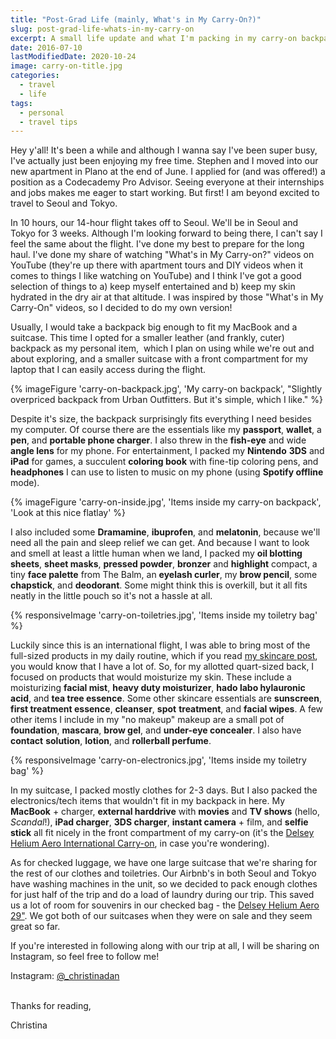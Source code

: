 ```yaml
---
title: "Post-Grad Life (mainly, What's in My Carry-On?)"
slug: post-grad-life-whats-in-my-carry-on
excerpt: A small life update and what I'm packing in my carry-on backpack on our trip to Seoul and Tokyo.
date: 2016-07-10
lastModifiedDate: 2020-10-24
image: carry-on-title.jpg
categories:
  - travel
  - life
tags:
  - personal
  - travel tips
---
```


Hey y'all! It's been a while and although I wanna say I've been super busy, I've actually just been enjoying my free time. Stephen and I moved into our new apartment in Plano at the end of June. I applied for (and was offered!) a position as a Codecademy Pro Advisor. Seeing everyone at their internships and jobs makes me eager to start working. But first! I am beyond excited to travel to Seoul and Tokyo.

In 10 hours, our 14-hour flight takes off to Seoul. We'll be in Seoul and Tokyo for 3 weeks. Although I'm looking forward to being there, I can't say I feel the same about the flight. I've done my best to prepare for the long haul. I've done my share of watching "What's in My Carry-on?" videos on YouTube (they're up there with apartment tours and DIY videos when it comes to things I like watching on YouTube) and I think I've got a good selection of things to a) keep myself entertained and b) keep my skin hydrated in the dry air at that altitude. I was inspired by those "What's in My Carry-On" videos, so I decided to do my own version!

Usually, I would take a backpack big enough to fit my MacBook and a suitcase. This time I opted for a smaller leather (and frankly, cuter) backpack as my personal item,  which I plan on using while we're out and about exploring, and a smaller suitcase with a front compartment for my laptop that I can easily access during the flight.

{% imageFigure 'carry-on-backpack.jpg', 'My carry-on backpack', "Slightly overpriced backpack from Urban Outfitters. But it's simple, which I like." %}

Despite it's size, the backpack surprisingly fits everything I need besides my computer. Of course there are the essentials like my **passport**, **wallet**, a **pen**, and **portable phone charger**. I also threw in the **fish-eye** and wide **angle lens** for my phone. For entertainment, I packed my **Nintendo** **3DS** and **iPad** for games, a succulent **coloring book** with fine-tip coloring pens, and **headphones** I can use to listen to music on my phone (using **Spotify offline** mode).

{% imageFigure 'carry-on-inside.jpg', 'Items inside my carry-on backpack', 'Look at this nice flatlay' %}

I also included some **Dramamine**, **ibuprofen**, and **melatonin**, because we'll need all the pain and sleep relief we can get. And because I want to look and smell at least a little human when we land, I packed my **oil blotting sheets**, **sheet masks**, **pressed powder**, **bronzer** and **highlight** compact, a tiny **face palette** from The Balm, an **eyelash curler**, my **brow pencil**, some **chapstick**, and **deodorant**. Some might think this is overkill, but it all fits neatly in the little pouch so it's not a hassle at all.

{% responsiveImage 'carry-on-toiletries.jpg', 'Items inside my toiletry bag' %}

Luckily since this is an international flight, I was able to bring most of the full-sized products in my daily routine, which if you read [my skincare post](http://christinadan.com/all-about-skincare-ft-asian-beauty-products/), you would know that I have a lot of. So, for my allotted quart-sized back, I focused on products that would moisturize my skin. These include a moisturizing **facial mist**, **heavy duty moisturizer**, **hado labo hylauronic acid**, and **tea tree essence**. Some other skincare essentials are **sunscreen**, **first treatment essence**, **cleanser**, **spot** **treatment**, and **facial wipes**. A few other items I include in my "no makeup" makeup are a small pot of **foundation**, **mascara**, **brow gel**, and **under-eye concealer**. I also have **contact** **solution**, **lotion**, and **rollerball perfume**.

{% responsiveImage 'carry-on-electronics.jpg', 'Items inside my toiletry bag' %}

In my suitcase, I packed mostly clothes for 2-3 days. But I also packed the electronics/tech items that wouldn't fit in my backpack in here. My **MacBook** + charger, **external harddrive** with **movies** and **TV shows** (hello, _Scandal_!), **iPad charger**, **3DS charger**, **instant camera** + film, and **selfie stick** all fit nicely in the front compartment of my carry-on (it's the [Delsey Helium Aero International Carry-on](https://www.amazon.com/Luggage-International-Expandable-Spinner-Trolley/dp/B00BXDPEOU), in case you're wondering).

As for checked luggage, we have one large suitcase that we're sharing for the rest of our clothes and toiletries. Our Airbnb's in both Seoul and Tokyo have washing machines in the unit, so we decided to pack enough clothes for just half of the trip and do a load of laundry during our trip. This saved us a lot of room for souvenirs in our checked bag - the [Delsey Helium Aero 29"](https://www.amazon.com/Delsey-Luggage-Expandable-Spinner-Trolley/dp/B008PSWWPU/ref=sr_1_1?s=apparel&ie=UTF8&qid=1468131005&sr=1-1&nodeID=7141123011&keywords=delsey+aero+29). We got both of our suitcases when they were on sale and they seem great so far.

If you're interested in following along with our trip at all, I will be sharing on Instagram, so feel free to follow me!

Instagram: [@_christinadan](https://instagram.com/_christinadan)

\
Thanks for reading,

Christina
